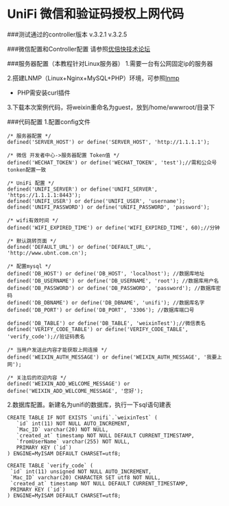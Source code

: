 UniFi 微信和验证码授权上网代码
===========

###测试通过的controller版本
    v.3.2.1
    v.3.2.5

###微信配置和Controller配置
请参照[优倍快技术论坛](http://bbs.ubnt.com.cn/forum.php?mod=viewthread&tid=9914&page=1)

###服务器配置（本教程针对Linux服务器）
1.需要一台有公网固定ip的服务器

2.搭建LNMP（Linux+Nginx+MySQL+PHP）环境，可参照[lnmp](http://lnmp.org/install.html)
+ PHP需安装curl插件

3.下载本次案例代码，将weixin重命名为guest，放到/home/wwwroot/目录下

###代码配置
1.配置config文件

    /* 服务器配置 */
    defined('SERVER_HOST') or define('SERVER_HOST', 'http://1.1.1.1');

    /* 微信 开发者中心->服务器配置 Token值 */
    defined('WECHAT_TOKEN') or define('WECHAT_TOKEN', 'test');//需和公众号tonken配置一致

    /* UniFi 配置 */
    defined('UNIFI_SERVER') or define('UNIFI_SERVER', 'https://1.1.1.1:8443');
    defined('UNIFI_USER') or define('UNIFI_USER', 'username');
    defined('UNIFI_PASSWORD') or define('UNIFI_PASSWORD', 'password');

    /* wifi有效时间 */
    defined('WIFI_EXPIRED_TIME') or define('WIFI_EXPIRED_TIME', 60);//分钟

    /* 默认跳转页面 */
    defined('DEFAULT_URL') or define('DEFAULT_URL', 'http://www.ubnt.com.cn');

    /* 配置mysql */
    defined('DB_HOST') or define('DB_HOST', 'localhost'); //数据库地址
    defined('DB_USERNAME') or define('DB_USERNAME', 'root'); //数据库用户名
    defined('DB_PASSWORD') or define('DB_PASSWORD', 'password'); //数据库密码
    defined('DB_DBNAME') or define('DB_DBNAME', 'unifi'); //数据库名字
    defined('DB_PORT') or define('DB_PORT', '3306'); //数据库端口号

    defined('DB_TABLE') or define('DB_TABLE', 'weixinTest');//微信表名
    defined('VERIFY_CODE_TABLE') or define('VERIFY_CODE_TABLE', 'verify_code');//验证码表名

    /* 当用户发送此内容才能获取上网连接 */
    defined('WEIXIN_AUTH_MESSAGE') or define('WEIXIN_AUTH_MESSAGE', '我要上网');

    /* 关注后的欢迎内容 */
    defined('WEIXIN_ADD_WELCOME_MESSAGE') or define('WEIXIN_ADD_WELCOME_MESSAGE', '您好');

2.数据库配置。新建名为unifi的数据库，执行一下sql语句建表

    CREATE TABLE IF NOT EXISTS `unifi`.`weixinTest` (
       `id` int(11) NOT NULL AUTO_INCREMENT,
       `Mac_ID` varchar(20) NOT NULL,
       `created_at` timestamp NOT NULL DEFAULT CURRENT_TIMESTAMP,
       `fromUserName` varchar(255) NOT NULL,
       PRIMARY KEY (`id`)
    ) ENGINE=MyISAM DEFAULT CHARSET=utf8;
    
    CREATE TABLE `verify_code` (
     `id` int(11) unsigned NOT NULL AUTO_INCREMENT,
     `Mac_ID` varchar(20) CHARACTER SET utf8 NOT NULL,
     `created_at` timestamp NOT NULL DEFAULT CURRENT_TIMESTAMP,
     PRIMARY KEY (`id`)
    ) ENGINE=MyISAM DEFAULT CHARSET=utf8;
